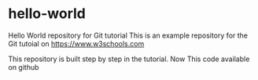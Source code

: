 # hello-world
Hello World repository for Git tutorial
This is an example repository for the Git tutoial on https://www.w3schools.com

This repository is built step by step in the tutorial.
Now This code available on github
